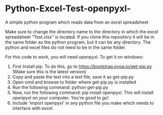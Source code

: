 # Python-Excel-Test-openpyxl-
A simple python program which reads data from an excel spreadsheet

Make sure to change the directory name to the directory in which the excel spreadsheet "Test.xlsx" is located. If you clone this repository it will be in the same folder as the python program, but it can be any directory. The python and excel files do not need to be in the same folder.

For this code to work, you will need openpyxl. To get it on windows:

1. First Install pip. To do  this, go to https://bootstrap.pypa.io/get-pip.py  (Make sure this is the latest version)
2. Copy and paste the text into a text file, save it as get-pip.py
3. Open cmd and browse to folder where get-pip.py is installed 
4. Run the following command: python get-pip.py
5. Now, run the following command: pip install openpyxl. This will install openpyxl on your computer. You're good to go!
6. Include 'import openpyxl' in any python file you make which needs to interface with excel.

